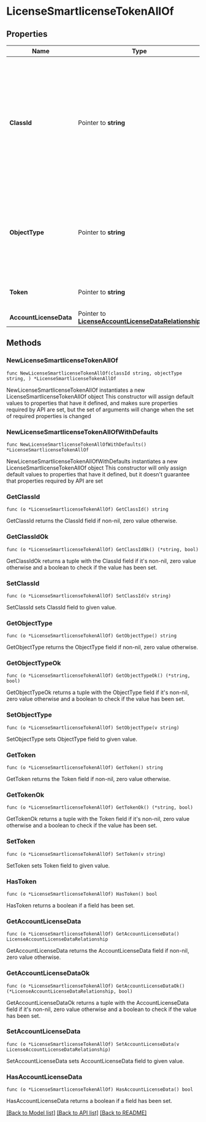 # LicenseSmartlicenseTokenAllOf

## Properties

Name | Type | Description | Notes
------------ | ------------- | ------------- | -------------
**ClassId** | Pointer to **string** | The fully-qualified name of the instantiated, concrete type. This property is used as a discriminator to identify the type of the payload when marshaling and unmarshaling data. | [default to "license.SmartlicenseToken"]
**ObjectType** | Pointer to **string** | The fully-qualified name of the instantiated, concrete type. The value should be the same as the &#39;ClassId&#39; property. | [default to "license.SmartlicenseToken"]
**Token** | Pointer to **string** | Smart license registration token. | [optional] 
**AccountLicenseData** | Pointer to [**LicenseAccountLicenseDataRelationship**](LicenseAccountLicenseDataRelationship.md) |  | [optional] 

## Methods

### NewLicenseSmartlicenseTokenAllOf

`func NewLicenseSmartlicenseTokenAllOf(classId string, objectType string, ) *LicenseSmartlicenseTokenAllOf`

NewLicenseSmartlicenseTokenAllOf instantiates a new LicenseSmartlicenseTokenAllOf object
This constructor will assign default values to properties that have it defined,
and makes sure properties required by API are set, but the set of arguments
will change when the set of required properties is changed

### NewLicenseSmartlicenseTokenAllOfWithDefaults

`func NewLicenseSmartlicenseTokenAllOfWithDefaults() *LicenseSmartlicenseTokenAllOf`

NewLicenseSmartlicenseTokenAllOfWithDefaults instantiates a new LicenseSmartlicenseTokenAllOf object
This constructor will only assign default values to properties that have it defined,
but it doesn't guarantee that properties required by API are set

### GetClassId

`func (o *LicenseSmartlicenseTokenAllOf) GetClassId() string`

GetClassId returns the ClassId field if non-nil, zero value otherwise.

### GetClassIdOk

`func (o *LicenseSmartlicenseTokenAllOf) GetClassIdOk() (*string, bool)`

GetClassIdOk returns a tuple with the ClassId field if it's non-nil, zero value otherwise
and a boolean to check if the value has been set.

### SetClassId

`func (o *LicenseSmartlicenseTokenAllOf) SetClassId(v string)`

SetClassId sets ClassId field to given value.


### GetObjectType

`func (o *LicenseSmartlicenseTokenAllOf) GetObjectType() string`

GetObjectType returns the ObjectType field if non-nil, zero value otherwise.

### GetObjectTypeOk

`func (o *LicenseSmartlicenseTokenAllOf) GetObjectTypeOk() (*string, bool)`

GetObjectTypeOk returns a tuple with the ObjectType field if it's non-nil, zero value otherwise
and a boolean to check if the value has been set.

### SetObjectType

`func (o *LicenseSmartlicenseTokenAllOf) SetObjectType(v string)`

SetObjectType sets ObjectType field to given value.


### GetToken

`func (o *LicenseSmartlicenseTokenAllOf) GetToken() string`

GetToken returns the Token field if non-nil, zero value otherwise.

### GetTokenOk

`func (o *LicenseSmartlicenseTokenAllOf) GetTokenOk() (*string, bool)`

GetTokenOk returns a tuple with the Token field if it's non-nil, zero value otherwise
and a boolean to check if the value has been set.

### SetToken

`func (o *LicenseSmartlicenseTokenAllOf) SetToken(v string)`

SetToken sets Token field to given value.

### HasToken

`func (o *LicenseSmartlicenseTokenAllOf) HasToken() bool`

HasToken returns a boolean if a field has been set.

### GetAccountLicenseData

`func (o *LicenseSmartlicenseTokenAllOf) GetAccountLicenseData() LicenseAccountLicenseDataRelationship`

GetAccountLicenseData returns the AccountLicenseData field if non-nil, zero value otherwise.

### GetAccountLicenseDataOk

`func (o *LicenseSmartlicenseTokenAllOf) GetAccountLicenseDataOk() (*LicenseAccountLicenseDataRelationship, bool)`

GetAccountLicenseDataOk returns a tuple with the AccountLicenseData field if it's non-nil, zero value otherwise
and a boolean to check if the value has been set.

### SetAccountLicenseData

`func (o *LicenseSmartlicenseTokenAllOf) SetAccountLicenseData(v LicenseAccountLicenseDataRelationship)`

SetAccountLicenseData sets AccountLicenseData field to given value.

### HasAccountLicenseData

`func (o *LicenseSmartlicenseTokenAllOf) HasAccountLicenseData() bool`

HasAccountLicenseData returns a boolean if a field has been set.


[[Back to Model list]](../README.md#documentation-for-models) [[Back to API list]](../README.md#documentation-for-api-endpoints) [[Back to README]](../README.md)


